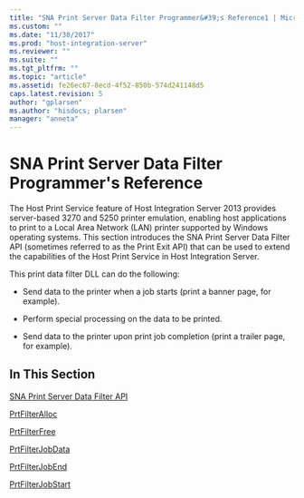 ```yaml
---
title: "SNA Print Server Data Filter Programmer&#39;s Reference1 | Microsoft Docs"
ms.custom: ""
ms.date: "11/30/2017"
ms.prod: "host-integration-server"
ms.reviewer: ""
ms.suite: ""
ms.tgt_pltfrm: ""
ms.topic: "article"
ms.assetid: fe26ec67-8ecd-4f52-850b-574d241148d5
caps.latest.revision: 5
author: "gplarsen"
ms.author: "hisdocs; plarsen"
manager: "anneta"
---
```

# SNA Print Server Data Filter Programmer&#39;s Reference
The Host Print Service feature of Host Integration Server 2013 provides server-based 3270 and 5250 printer emulation, enabling host applications to print to a Local Area Network (LAN) printer supported by Windows operating systems. This section introduces the SNA Print Server Data Filter API (sometimes referred to as the Print Exit API) that can be used to extend the capabilities of the Host Print Service in Host Integration Server.  
  
 This print data filter DLL can do the following:  
  
-   Send data to the printer when a job starts (print a banner page, for example).  
  
-   Perform special processing on the data to be printed.  
  
-   Send data to the printer upon print job completion (print a trailer page, for example).  
  
## In This Section  
 [SNA Print Server Data Filter API](../core/sna-print-server-data-filter-api1.md)  
  
 [PrtFilterAlloc](../core/prtfilteralloc2.md)  
  
 [PrtFilterFree](../core/prtfilterfree1.md)  
  
 [PrtFilterJobData](../core/prtfilterjobdata2.md)  
  
 [PrtFilterJobEnd](../core/prtfilterjobend1.md)  
  
 [PrtFilterJobStart](../core/prtfilterjobstart1.md)